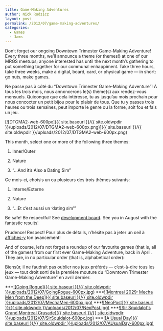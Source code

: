 ```yaml
---
title: Game-Making Adventures
author: Nick Rudzicz
layout: post
permalink: /2012/07/game-making-adventures/
categories:
  - Games
  - Jams
---
```


Don&#8217;t forget our ongoing Downtown Trimester Game-Making Adventure! Every three months, we&#8217;ll announce a theme (or themes!) at one of our MRGS meetups; anyone interested has until the next month&#8217;s gathering to put something together for our communal enhappiment. Take three hours, take three weeks, make a digital, board, card, or physical game &#8212; in short: go nuts, make games.

Ne passe pas &agrave; c&ocirc;t&eacute; du &#8220;Downtown Trimester Game-Making Adventure&#8221;! &Agrave; tous les trois mois, nous annoncerons le(s) th&egrave;me(s) aux rendez-vous mensuels. Quiconque que cela int&eacute;resse, tu as jusqu&#8217;au mois prochain pour nous concocter un petit bijou pour le plaisir de tous. Que tu y passes trois heures ou trois semaines, peut importe le genre ou la forme, soit fou et fais un jeu.








 [![DTGMA2-web-600px]({{ site.baseurl }}/{{ site.oldwpdir }}/uploads/2012/07/DTGMA2-web-600px.png)]({{ site.baseurl }}/{{ site.oldwpdir }}/uploads/2012/07/DTGMA2-web-600px.png)
 
This month, select one or more of the following three themes:
<ol>

<li>

Inner/Outer

</li>

<li>

Nature

</li>

<li>

&#8220;&#8230;And it&#8217;s Also a Dating Sim&#8221;

</li>

</ol>







Ce mois-ci, choisis un ou plusieurs des trois th&egrave;mes suivants:
<ol>

<li>

Interne/Externe

</li>

<li>

Nature

</li>

<li>

&#8220;&#8230;Et c&#8217;est aussi un &#8216;dating sim&#8217;&#8221;

</li>

</ol>














Be safe! Be respectful! See [development board](http://oldforum.mrgs.ca/index.php/board,3.0.html). See you in August with the fantastic results!

Prudence! Respect! Pour plus de d&eacute;tails, n&#8217;h&eacute;site pas &agrave; jeter un oeil &agrave; [affiches-y](http://oldforum.mrgs.ca/index.php/board,3.0.html) ton avancement!





And of course, let&#8217;s not forget a roundup of our favourite games (that is, all of the games) from our first ever Game-Making Adventure, back in April. They are, in no particular order (that is, alphabetical order):

Biens&ucirc;r, il ne faudrait pas oublier nos jeux pr&eacute;f&eacute;r&eacute;s &#8212; c&#8217;est-&agrave;-dire tous les jeux &#8212; tout droit sorti de la premi&egrave;re mouture du &#8220;Downtown Trimester Game-Making Adventure&#8221; en avril dernier: 




***[![Going Rogue]({{ site.baseurl }}/{{ site.oldwpdir }}/uploads/2012/07/GoingRogue-600px.jpg)](http://oldforum.mrgs.ca/index.php/topic,17.0.html)
***[![Montreal 2029: Mecha Men from the Deep]({{ site.baseurl }}/{{ site.oldwpdir }}/uploads/2012/07/MechaMen-600px.jpg)](http://oldforum.mrgs.ca/index.php/topic,13.0.html)
***[![NeoPost]({{ site.baseurl }}/{{ site.oldwpdir }}/uploads/2012/07/NeoPost.jpg)](http://oldforum.mrgs.ca/index.php/topic,27.0.html)
***[![Sir Squidalot&#039;s Grand Montreal Crusade]({{ site.baseurl }}/{{ site.oldwpdir }}/uploads/2012/07/SirSquidalot-600px.jpg)](http://oldforum.mrgs.ca/index.php/topic,15.0.html)
***[![A Usual Day]({{ site.baseurl }}/{{ site.oldwpdir }}/uploads/2012/07/AUsualDay-600px.jpg)](http://oldforum.mrgs.ca/index.php/topic,28.0.html)
